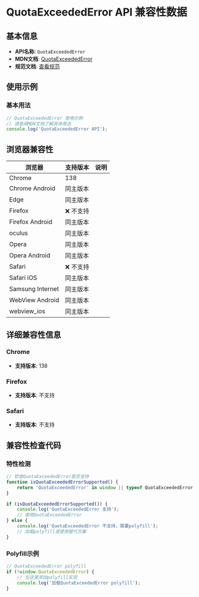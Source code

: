 # QuotaExceededError API 兼容性数据

## 基本信息

- **API名称**: `QuotaExceededError`
- **MDN文档**: [QuotaExceededError](https://developer.mozilla.org/docs/Web/API/QuotaExceededError)
- **规范文档**: [查看规范](https://webidl.spec.whatwg.org/#quotaexceedederror)

## 使用示例

### 基本用法

```javascript
// QuotaExceededError 使用示例
// 请查阅MDN文档了解具体用法
console.log('QuotaExceededError API');
```

## 浏览器兼容性

| 浏览器 | 支持版本 | 说明 |
|--------|----------|------|
| Chrome | 138 |  |
| Chrome Android | 同主版本 |  |
| Edge | 同主版本 |  |
| Firefox | ❌ 不支持 |  |
| Firefox Android | 同主版本 |  |
| oculus | 同主版本 |  |
| Opera | 同主版本 |  |
| Opera Android | 同主版本 |  |
| Safari | ❌ 不支持 |  |
| Safari iOS | 同主版本 |  |
| Samsung Internet | 同主版本 |  |
| WebView Android | 同主版本 |  |
| webview_ios | 同主版本 |  |

## 详细兼容性信息

### Chrome

- **支持版本**: 138

### Firefox

- **支持版本**: 不支持

### Safari

- **支持版本**: 不支持

## 兼容性检查代码

### 特性检测

```javascript
// 检查QuotaExceededError是否支持
function isQuotaExceededErrorSupported() {
    return 'QuotaExceededError' in window || typeof QuotaExceededError !== 'undefined';
}

if (isQuotaExceededErrorSupported()) {
    console.log('QuotaExceededError 支持');
    // 使用QuotaExceededError
} else {
    console.log('QuotaExceededError 不支持，需要polyfill');
    // 加载polyfill或使用替代方案
}
```

### Polyfill示例

```javascript
// QuotaExceededError polyfill
if (!window.QuotaExceededError) {
    // 在这里添加polyfill实现
    console.log('加载QuotaExceededError polyfill');
}
```

